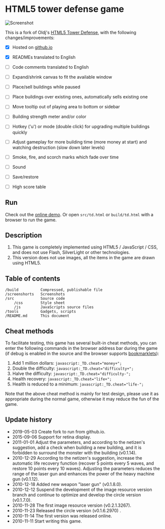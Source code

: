 # HTML5 tower defense game
![Screenshot](screenshots/4.png)

This is a fork of Oldj's [HTML5 Tower Defense](https://github.com/oldj/html5-tower-defense), with the following changes/improvements:

- [x] Hosted on [github.io](https://mipmap.github.io/)
- [x] READMEs translated to English
- [ ] Code comments translated to English
- [ ] Expand/shrink canvas to fit the available window
- [ ] Place/sell buildings while paused
- [ ] Place buildings over existing ones, automatically sells existing one
- [ ] Move tooltip out of playing area to bottom or sidebar
- [ ] Building strength meter and/or color
- [ ] Hotkey ('u') or mode (double click) for upgrading multiple buildings quickly
- [ ] Adjust gameplay for more building time (more money at start) and watching destruction (slow down later levels)
- [ ] Smoke, fire, and scorch marks which fade over time
- [ ] Sound
- [ ] Save/restore
- [ ] High score table


## Run

Check out the [online demo](http://mipmap.github.io).
Or open `src/td.html` or `build/td.html` with a browser to run the game.


## Description

1. This game is completely implemented using HTML5 / JavaScript / CSS, and does not use Flash, SilverLight or other technologies.
2. This version does not use images, all the items in the game are drawn using HTML5.


## Table of contents

    /build          Compressed, publishable file
    /screenshorts   Screenshots
    /src            Source code
        /css        Style sheet
        /js         JavaScripts source files
    /tools          Gadgets, scripts
    /README.md      This document


## Cheat methods

To facilitate testing, this game has several built-in cheat methods, you can enter the following commands in the browser address bar during the game (if debug is enabled in the source and the browser supports [bookmarklets](https://en.wikipedia.org/wiki/Bookmarklet)):

1. Add 1 million dollars: `javascript:_TD.cheat="money+";`
2. Double the difficulty: `javascript:_TD.cheat="difficulty+";`
3. Halve the difficulty: `javascript:_TD.cheat="difficulty-";`
4. Health recovery: `javascript:_TD.cheat="life+";`
5. Health is reduced to a minimum: `javascript:_TD.cheat="life-";`

Note that the above cheat method is mainly for test design, please use it as appropriate during the normal game, otherwise it may reduce the fun of the game. 


## Update history
 - 2019-05-03 Create fork to run from github.io.
 - 2015-09-06 Support for retina display.
 - 2011-01-01 Adjust the parameters, and according to the netizen's suggestion, add a check when building a new building, and it is forbidden to surround the monster with the building (v0.1.14).
 - 2010-12-29 According to the netizen's suggestion, increase the automatic life recovery function (recover 5 points every 5 waves, and restore 10 points every 10 waves). Adjusting the parameters reduces the range of the laser gun and enhances the power of the heavy machine gun (v0.1.12).
 - 2010-12-18 Added new weapon "laser gun" (v0.1.8.0).
 - 2010-12-12 Suspend the development of the image resource version branch and continue to optimize and develop the circle version (v0.1.7.0).
 - 2010-11-28 The first image resource version (v0.2.1.3267).
 - 2010-11-23 Released the circle version (v0.1.6.2970) .
 - 2010-11-14 The first version was released online.
 - 2010-11-11 Start writing this game. 
